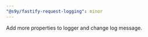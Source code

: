 ```yaml
---
"@s9y/fastify-request-logging": minor
---
```


Add more properties to logger and change log message.
